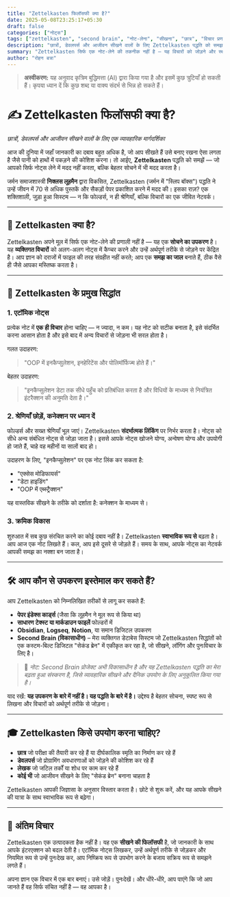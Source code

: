 ```yaml
---
title: "Zettelkasten फिलॉसफी क्या है?"
date: 2025-05-08T23:25:17+05:30
draft: false
categories: ["नोट्स"]
tags: ["zettelkasten", "second brain", "नोट-लेना", "सीखना", "छात्र", "विचार प्रणाली"]
description: "छात्रों, डेवलपर्स और आजीवन सीखने वालों के लिए Zettelkasten पद्धति को समझने और लागू करने के लिए एक व्यावहारिक मार्गदर्शिका।"
summary: "Zettelkasten सिर्फ एक नोट-लेने की तकनीक नहीं है — यह विचारों को जोड़ने और स्थायी ज्ञान बनाने का एक शक्तिशाली तरीका है। यहाँ इसे कैसे उपयोग करें।"
author: "रोहन बत्रा"
---
```


> **अस्वीकरण:** यह अनुवाद कृत्रिम बुद्धिमत्ता (AI) द्वारा किया गया है और इसमें कुछ त्रुटियाँ हो सकती हैं। कृपया ध्यान दें कि कुछ शब्द या वाक्य संदर्भ से भिन्न हो सकते हैं।

# ✍️ Zettelkasten फिलॉसफी क्या है?

*छात्रों, डेवलपर्स और आजीवन सीखने वालों के लिए एक व्यावहारिक मार्गदर्शिका*

आज की दुनिया में जहाँ जानकारी का दबाव बहुत अधिक है, जो आप सीखते हैं उसे बनाए रखना ऐसा लगता है जैसे पानी को हाथों में पकड़ने की कोशिश करना। तो आईए, **Zettelkasten** पद्धति को समझें — जो आपको सिर्फ नोट्स लेने में मदद नहीं करता, बल्कि बेहतर सोचने में भी मदद करता है।

जर्मन समाजशास्त्री **निक्लस लूहमैन** द्वारा विकसित, Zettelkasten (जर्मन में "स्लिप बॉक्स") पद्धति ने उन्हें जीवन में 70 से अधिक पुस्तकें और सैकड़ों पेपर प्रकाशित करने में मदद की। इसका राज़? एक शक्तिशाली, जुड़ा हुआ सिस्टम — न कि फोल्डर्स, न ही श्रेणियाँ, बल्कि विचारों का एक जीवित नेटवर्क।

---

## 🧠 Zettelkasten क्या है?

Zettelkasten अपने मूल में सिर्फ एक नोट-लेने की प्रणाली नहीं है — यह एक **सोचने का उपकरण** है। यह **व्यक्तिगत विचारों** को अलग-अलग नोट्स में कैप्चर करने और उन्हें अर्थपूर्ण तरीके से जोड़ने पर केंद्रित है। आप ज्ञान को दराजों में फाइल की तरह संग्रहीत नहीं करते; आप एक **समझ का जाल** बनाते हैं, ठीक वैसे ही जैसे आपका मस्तिष्क करता है।

---

## 🔑 Zettelkasten के प्रमुख सिद्धांत

### 1. **एटॉमिक नोट्स**

प्रत्येक नोट में **एक ही विचार** होना चाहिए — न ज्यादा, न कम। यह नोट को सटीक बनाता है, इसे संदर्भित करना आसान होता है और इसे बाद में अन्य विचारों से जोड़ना भी सरल होता है।

गलत उदाहरण:

> "OOP में इनकैप्सुलेशन, इनहेरिटेंस और पोलिमॉर्फिज्म होते हैं।"

बेहतर उदाहरण:

> "इनकैप्सुलेशन डेटा तक सीधे पहुँच को प्रतिबंधित करता है और विधियों के माध्यम से नियंत्रित इंटरैक्शन की अनुमति देता है।"

### 2. **श्रेणियाँ छोड़ें, कनेक्शन पर ध्यान दें**

फोल्डर्स और सख्त श्रेणियाँ भूल जाएं। Zettelkasten **संदर्भात्मक लिंकिंग** पर निर्भर करता है। नोट्स को सीधे अन्य संबंधित नोट्स से जोड़ा जाता है। इससे आपके नोट्स खोजने योग्य, अन्वेषण योग्य और उपयोगी हो जाते हैं, चाहे वह महीनों या सालों बाद हो।

उदाहरण के लिए, "इनकैप्सुलेशन" पर एक नोट लिंक कर सकता है:

* "एक्सेस मोडिफायर्स"
* "डेटा हाइडिंग"
* "OOP में एब्स्ट्रैक्शन"

यह वास्तविक सीखने के तरीके को दर्शाता है: कनेक्शन के माध्यम से।

### 3. **क्रमिक विकास**

शुरुआत में सब कुछ संरचित करने का कोई दबाव नहीं है। Zettelkasten **स्वाभाविक रूप से** बढ़ता है। आप आज एक नोट लिखते हैं। कल, आप इसे दूसरे से जोड़ते हैं। समय के साथ, आपके नोट्स का नेटवर्क आपकी समझ का नक्शा बन जाता है।

---

## 🛠️ आप कौन से उपकरण इस्तेमाल कर सकते हैं?

आप Zettelkasten को निम्नलिखित तरीकों से लागू कर सकते हैं:

* **पेपर इंडेक्स कार्ड्स** (जैसा कि लूहमैन ने मूल रूप से किया था)
* **साधारण टेक्स्ट या मार्कडाउन फाइलें** फोल्डरों में
* **Obsidian**, **Logseq**, **Notion**, या समान डिजिटल उपकरण
* **Second Brain (विकासाधीन)** – मेरा व्यक्तिगत डेटाबेस सिस्टम जो Zettelkasten सिद्धांतों को एक कस्टम-बिल्ट डिजिटल "सेकंड ब्रेन" में एकीकृत कर रहा है, जो सीखने, लॉगिंग और पुनःविचार के लिए है।

> 🧪 *नोट: Second Brain प्रोजेक्ट अभी विकासाधीन है और यह Zettelkasten पद्धति का मेरा बढ़ता हुआ संस्करण है, जिसे व्यावहारिक सीखने और दैनिक उपयोग के लिए अनुकूलित किया गया है।*

याद रखें: **यह उपकरण के बारे में नहीं है। यह पद्धति के बारे में है।** उद्देश्य है बेहतर सोचना, स्पष्ट रूप से लिखना और विचारों को अर्थपूर्ण तरीके से जोड़ना।

---

## 🎓 Zettelkasten किसे उपयोग करना चाहिए?

* **छात्र** जो परीक्षा की तैयारी कर रहे हैं या दीर्घकालिक स्मृति का निर्माण कर रहे हैं
* **डेवलपर्स** जो प्रोग्रामिंग अवधारणाओं को जोड़ने की कोशिश कर रहे हैं
* **लेखक** जो जटिल तर्कों या शोध पर काम कर रहे हैं
* **कोई भी** जो आजीवन सीखने के लिए "सेकंड ब्रेन" बनाना चाहता है

Zettelkasten आपकी जिज्ञासा के अनुसार विस्तार करता है। छोटे से शुरू करें, और यह आपके सीखने की यात्रा के साथ स्वाभाविक रूप से बढ़ेगा।

---

## 🧩 अंतिम विचार

Zettelkasten एक उत्पादकता हैक नहीं है। यह एक **सीखने की फिलॉसफी** है, जो जानकारी के साथ आपके इंटरएक्शन को बदल देती है। एटॉमिक नोट्स लिखकर, उन्हें अर्थपूर्ण तरीके से जोड़कर और नियमित रूप से उन्हें पुनःदेख कर, आप निष्क्रिय रूप से उपभोग करने के बजाय सक्रिय रूप से समझने लगते हैं।

अपना ज्ञान एक विचार में एक बार बनाएं। उसे जोड़ें। पुनःदेखें। और धीरे-धीरे, आप पाएंगे कि जो आप जानते हैं वह सिर्फ संचित नहीं है — वह आपका है।
